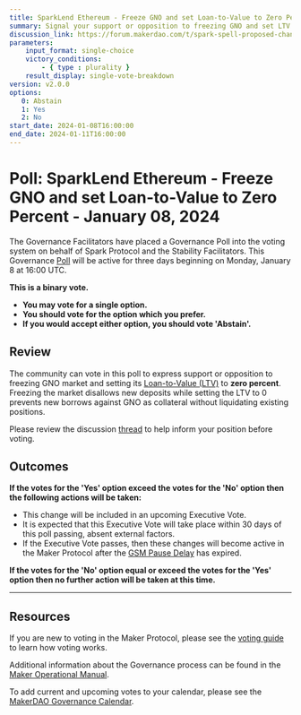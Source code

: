 ```yaml
---
title: SparkLend Ethereum - Freeze GNO and set Loan-to-Value to Zero Percent - January 08, 2024
summary: Signal your support or opposition to freezing GNO and set LTV to 0
discussion_link: https://forum.makerdao.com/t/spark-spell-proposed-changes/23298
parameters:
    input_format: single-choice
    victory_conditions:
        - { type : plurality }
    result_display: single-vote-breakdown
version: v2.0.0
options:
   0: Abstain
   1: Yes
   2: No
start_date: 2024-01-08T16:00:00
end_date: 2024-01-11T16:00:00
---
```

# Poll: SparkLend Ethereum - Freeze GNO and set Loan-to-Value to Zero Percent - January 08, 2024

The Governance Facilitators have placed a Governance Poll into the voting system on behalf of Spark Protocol and the Stability Facilitators. This Governance [Poll](https://manual.makerdao.com/governance/governance-cycle/weekly-governance-cycle#weekly-governance-cycle-definitions-mip16c1) will be active for three days beginning on Monday, January 8 at 16:00 UTC.

**This is a binary vote.**
- **You may vote for a single option.**
- **You should vote for the option which you prefer.**
- **If you would accept either option, you should vote 'Abstain'.**

## Review

The community can vote in this poll to express support or opposition to freezing GNO market and setting its [Loan-to-Value (LTV)](https://docs.aave.com/risk/asset-risk/risk-parameters#loan-to-value) to **zero percent**. Freezing the market disallows new deposits while setting the LTV to 0 prevents new borrows against GNO as collateral without liquidating existing positions.

Please review the discussion [thread](https://forum.makerdao.com/t/spark-spell-proposed-changes/23298) to help inform your position before voting.

## Outcomes

**If the votes for the 'Yes' option exceed the votes for the 'No' option then the following actions will be taken:**
* This change will be included in an upcoming Executive Vote.
* It is expected that this Executive Vote will take place within 30 days of this poll passing, absent external factors.
* If the Executive Vote passes, then these changes will become active in the Maker Protocol after the [GSM Pause Delay](https://manual.makerdao.com/parameter-index/core/param-gsm-pause-delay) has expired.

**If the votes for the 'No' option equal or exceed the votes for the 'Yes' option then no further action will be taken at this time.**

---

## Resources

If you are new to voting in the Maker Protocol, please see the [voting guide](https://manual.makerdao.com/governance/voting-in-makerdao/on-chain-governance) to learn how voting works.

Additional information about the Governance process can be found in the [Maker Operational Manual](https://manual.makerdao.com).

To add current and upcoming votes to your calendar, please see the [MakerDAO Governance Calendar](https://manual.makerdao.com/makerdao/calendars/governance-calendar).
